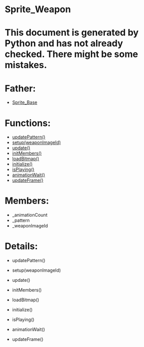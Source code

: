 Sprite_Weapon
===

# This document is generated by Python and has not already checked. There might be some mistakes.

# Father:
* [Sprite_Base](Sprite_Base.md)


# Functions:
* [updatePattern()](#updatePattern)
* [setup(weaponImageId)](#setup)
* [update()](#update)
* [initMembers()](#initMembers)
* [loadBitmap()](#loadBitmap)
* [initialize()](#initialize)
* [isPlaying()](#isPlaying)
* [animationWait()](#animationWait)
* [updateFrame()](#updateFrame)

# Members:
* _animationCount
* _pattern
* _weaponImageId

# Details:
<p id=updatePattern></p>

* updatePattern()
	

<p id=setup></p>

* setup(weaponImageId)
	

<p id=update></p>

* update()
	

<p id=initMembers></p>

* initMembers()
	

<p id=loadBitmap></p>

* loadBitmap()
	

<p id=initialize></p>

* initialize()
	

<p id=isPlaying></p>

* isPlaying()
	

<p id=animationWait></p>

* animationWait()
	

<p id=updateFrame></p>

* updateFrame()
	

